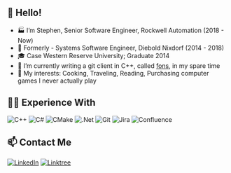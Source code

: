 👋 Hello!
---------------
- 🏭 I’m Stephen, Senior Software Engineer, Rockwell Automation (2018 - Now)
- 🏧 Formerly - Systems Software Engineer, Diebold Nixdorf (2014 - 2018)
- 🎓 Case Western Reserve University; Graduate 2014
- 🌱 I’m currently writing a git client in C++, called [fons](https://github.com/StephenLHern/fons), in my spare time
- 💞️ My interests: Cooking, Traveling, Reading, Purchasing computer games I never actually play

👨‍💻 Experience With
---------------
![C++](https://img.shields.io/badge/c++-%2300599C.svg?style=for-the-badge&logo=c%2B%2B&logoColor=white)
![C#](https://img.shields.io/badge/c%23-%23239120.svg?style=for-the-badge&logo=c-sharp&logoColor=white)
![CMake](https://img.shields.io/badge/CMake-%23008FBA.svg?style=for-the-badge&logo=cmake&logoColor=white)
![.Net](https://img.shields.io/badge/.NET-5C2D91?style=for-the-badge&logo=.net&logoColor=white)
![Git](https://img.shields.io/badge/git-%23F05033.svg?style=for-the-badge&logo=git&logoColor=white)
![Jira](https://img.shields.io/badge/jira-%230A0FFF.svg?style=for-the-badge&logo=jira&logoColor=white)
![Confluence](https://img.shields.io/badge/confluence-%23172BF4.svg?style=for-the-badge&logo=confluence&logoColor=white)

📫 Contact Me
---------------
[![LinkedIn](https://img.shields.io/badge/linkedin-%230077B5.svg?style=for-the-badge&logo=linkedin&logoColor=white)](https://www.linkedin.com/in/stephenlhern/)
[![Linktree](https://img.shields.io/badge/linktree-1de9b6?style=for-the-badge&logo=linktree&logoColor=white)](https://linktr.ee/stephenhern)
